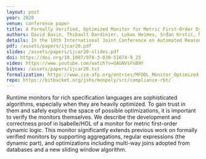```yaml
---
layout: post
year: 2020
venue: conference paper
title: A Formally Verified, Optimized Monitor for Metric First-Order Dynamic Logic
authors: David Basin, Thibault Dardinier, Lukas Heimes, Srđan Krstić, Martin Raszyk, Joshua Schneider, Dmitriy Traytel
details: In the 10th International Joint Conference on Automated Reasoning (IJCAR 2020).
pdf: /assets/papers/ijcar20.pdf
slides: /assets/papers/ijcar20-slides.pdf
doi: https://doi.org/10.1007/978-3-030-51074-9_25
video: https://www.youtube.com/watch?v=UAGNVsFnB9Y
bibtex: /assets/papers/ijcar20.txt
formalization: https://www.isa-afp.org/entries/MFODL_Monitor_Optimized.html
repo: https://bitbucket.org/jshs/monpoly/src/compliance-rbt/
---
```


Runtime monitors for rich specification languages are sophisticated algorithms, especially when they are heavily optimized. To gain trust in them and safely explore the space of possible optimizations, it is important to verify the monitors themselves. We describe the development and correctness proof in Isabelle/HOL of a monitor for metric first-order dynamic logic. This monitor significantly extends previous work on formally verified monitors by supporting aggregations, regular expressions (the dynamic part), and optimizations including multi-way joins adopted from databases and a new sliding window algorithm.

